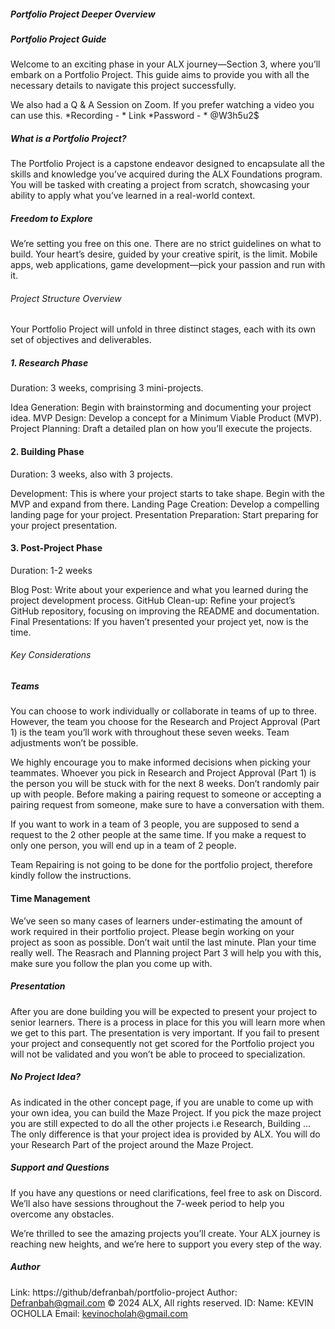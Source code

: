##### Portfolio Project Deeper Overview
##### Portfolio Project Guide
Welcome to an exciting phase in your ALX journey—Section 3, where you’ll embark on a Portfolio Project. This guide aims to provide you with all the necessary details to navigate this project successfully.

We also had a Q & A Session on Zoom. If you prefer watching a video you can use this. *Recording - * Link *Password - * @W3h5u2$

##### What is a Portfolio Project?
The Portfolio Project is a capstone endeavor designed to encapsulate all the skills and knowledge you’ve acquired during the ALX Foundations program. You will be tasked with creating a project from scratch, showcasing your ability to apply what you’ve learned in a real-world context.

##### Freedom to Explore
We’re setting you free on this one. There are no strict guidelines on what to build. Your heart’s desire, guided by your creative spirit, is the limit. Mobile apps, web applications, game development—pick your passion and run with it.

###### Project Structure Overview
Your Portfolio Project will unfold in three distinct stages, each with its own set of objectives and deliverables.

##### 1. Research Phase
Duration: 3 weeks, comprising 3 mini-projects.

Idea Generation: Begin with brainstorming and documenting your project idea.
MVP Design: Develop a concept for a Minimum Viable Product (MVP).
Project Planning: Draft a detailed plan on how you’ll execute the projects.
#### 2. Building Phase
Duration: 3 weeks, also with 3 projects.

Development: This is where your project starts to take shape. Begin with the MVP and expand from there.
Landing Page Creation: Develop a compelling landing page for your project.
Presentation Preparation: Start preparing for your project presentation.
#### 3. Post-Project Phase
Duration: 1-2 weeks

Blog Post: Write about your experience and what you learned during the project development process.
GitHub Clean-up: Refine your project’s GitHub repository, focusing on improving the README and documentation.
Final Presentations: If you haven’t presented your project yet, now is the time.
###### Key Considerations
##### Teams
You can choose to work individually or collaborate in teams of up to three. However, the team you choose for the Research and Project Approval (Part 1) is the team you’ll work with throughout these seven weeks. Team adjustments won’t be possible.

We highly encourage you to make informed decisions when picking your teammates. Whoever you pick in Research and Project Approval (Part 1) is the person you will be stuck with for the next 8 weeks. Don’t randomly pair up with people. Before making a pairing request to someone or accepting a pairing request from someone, make sure to have a conversation with them.

If you want to work in a team of 3 people, you are supposed to send a request to the 2 other people at the same time. If you make a request to only one person, you will end up in a team of 2 people.

Team Repairing is not going to be done for the portfolio project, therefore kindly follow the instructions.

#### Time Management
We’ve seen so many cases of learners under-estimating the amount of work required in their portfolio project. Please begin working on your project as soon as possible. Don’t wait until the last minute. Plan your time really well. The Reasrach and Planning project Part 3 will help you with this, make sure you follow the plan you come up with.

##### Presentation
After you are done building you will be expected to present your project to senior learners. There is a process in place for this you will learn more when we get to this part. The presentation is very important. If you fail to present your project and consequently not get scored for the Portfolio project you will not be validated and you won’t be able to proceed to specialization.

##### No Project Idea?
As indicated in the other concept page, if you are unable to come up with your own idea, you can build the Maze Project. If you pick the maze project you are still expected to do all the other projects i.e Research, Building … The only difference is that your project idea is provided by ALX. You will do your Research Part of the project around the Maze Project.

##### Support and Questions
If you have any questions or need clarifications, feel free to ask on Discord. We’ll also have sessions throughout the 7-week period to help you overcome any obstacles.

We’re thrilled to see the amazing projects you’ll create. Your ALX journey is reaching new heights, and we’re here to support you every step of the way.

##### Author
Link: https://github/defranbah/portfolio-project
Author: Defranbah@gmail.com © 2024 ALX, All rights reserved.
ID: Name: KEVIN OCHOLLA 
Email: kevinocholah@gmail.com

